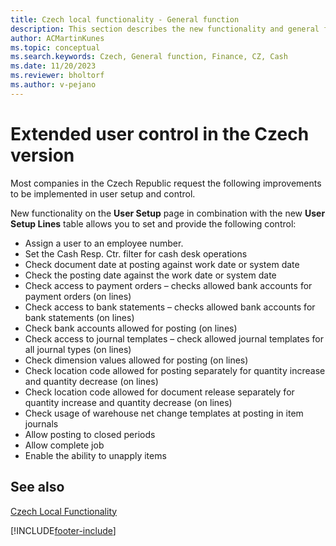 ```yaml
---
title: Czech local functionality - General function
description: This section describes the new functionality and general features in user setup for the local Czech version.
author: ACMartinKunes
ms.topic: conceptual
ms.search.keywords: Czech, General function, Finance, CZ, Cash
ms.date: 11/20/2023
ms.reviewer: bholtorf
ms.author: v-pejano
---
```


# Extended user control in the Czech version

Most companies in the Czech Republic request the following improvements to be implemented in user setup and control.

New functionality on the **User Setup** page in combination with the new **User Setup Lines** table allows you to set and provide the following control:
- Assign a user to an employee number.
- Set the Cash Resp. Ctr. filter for cash desk operations
- Check document date at posting against work date or system date
- Check the posting date against the work date or system date
- Check access to payment orders – checks allowed bank accounts for payment orders (on lines)
- Check access to bank statements – checks allowed bank accounts for bank statements (on lines)
- Check bank accounts allowed for posting (on lines)
- Check access to journal templates – check allowed journal templates for all journal types (on lines)
- Check dimension values allowed for posting (on lines)
- Check location code allowed for posting separately for quantity increase and quantity decrease (on lines)
- Check location code allowed for document release separately for quantity increase and quantity decrease (on lines)
- Check usage of warehouse net change templates at posting in item journals
- Allow posting to closed periods
- Allow complete job
- Enable the ability to unapply items

## See also
[Czech Local Functionality](czech-local-functionality.md)  


[!INCLUDE[footer-include](../../includes/footer-banner.md)]